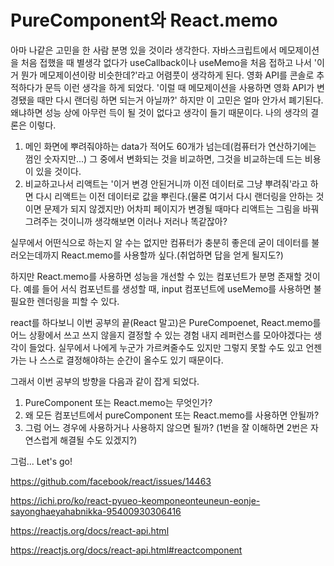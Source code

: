 # PureComponent와 React.memo

아마 나같은 고민을 한 사람 분명 있을 것이라 생각한다. 자바스크립트에서 메모제이션을 처음 접했을 때 별생각 없다가 useCallback이나 useMemo을 처음 접하고 나서 '이거 뭔가 메모제이션이랑 비슷한데?'라고 어렴풋이 생각하게 된다.
영화 API를 콘솔로 추적하다가 문득 이런 생각을 하게 되었다. '이럴 때 메모제이션을 사용하면 영화 API가 변경됐을 때만 다시 랜더링 하면 되는거 아닐까?' 하지만 이 고민은 얼마 안가서 폐기된다. 왜냐하면 성능 상에 아무런 득이 될 것이 없다고 생각이 들기 때문이다. 나의 생각의 결론은 이렇다.

1. 메인 화면에 뿌려줘야하는 data가 적어도 60개가 넘는데(컴퓨터가 연산하기에는 껌인 숫자지만...) 그 중에서 변화되는 것을 비교하면, 그것을 비교하는데 드는 비용이 있을 것이다.
2. 비교하고나서 리액트는 '이거 변경 안된거니까 이전 데이터로 그냥 뿌려줘'라고 하면 다시 리액트는 이전 데이터로 값을 뿌린다.(물론 여기서 다시 랜더링을 안하는 것이면 문제가 되지 않겠지만) 어차피 페이지가 변경될 때마다 리액트는 그림을 바꿔 그려주는 것이니까 생각해보면 이러나 저러나 똑같잖아?

실무에서 어떤식으로 하는지 알 수는 없지만 컴퓨터가 충분히 좋은데 굳이 데이터를 불러오는데까지 React.memo를 사용할까 싶다.(취업하면 답을 얻게 될지도?)

하지만 React.memo를 사용하면 성능을 개선할 수 있는 컴포넌트가 분명 존재할 것이다. 예를 들어 서식 컴포넌트를 생성할 때, input 컴포넌트에 useMemo를 사용하면 불필요한 렌더링을 피할 수 있다.

react를 하다보니 이번 공부의 끝(React 말고)은 PureCompoenet, React.memo를 어느 상황에서 쓰고 쓰지 않을지 결정할 수 있는 경험 내지 레퍼런스를 모아야겠다는 생각이 들었다. 실무에서 나에게 누군가 가르켜줄수도 있지만 그렇지 못할 수도 있고 언젠가는 나 스스로 결정해야하는 순간이 올수도 있기 때문이다.

그래서 이번 공부의 방향을 다음과 같이 잡게 되었다.

1. PureComponent 또는 React.memo는 무엇인가?
2. 왜 모든 컴포넌트에서 pureComponent 또는 React.memo를 사용하면 안될까?
3. 그럼 어느 경우에 사용하거나 사용하지 않으면 될까? (1번을 잘 이해하면 2번은 자연스럽게 해결될 수도 있겠지?)

그럼... Let's go!

https://github.com/facebook/react/issues/14463

https://ichi.pro/ko/react-pyueo-keomponeonteuneun-eonje-sayonghaeyahabnikka-95400930306416

https://reactjs.org/docs/react-api.html

https://reactjs.org/docs/react-api.html#reactcomponent
